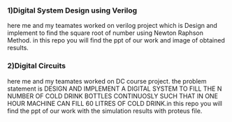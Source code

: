 ### 1)Digital System Design using Verilog 
here me and my teamates worked on verilog project which is Design and implement to find the square root of number 
using Newton Raphson Method. in this repo you will find the ppt of our work and image of obtained results.

### 2)Digital Circuits 
here me and my teamates worked on DC course project. the problem statement is DESIGN AND IMPLEMENT A DIGITAL SYSTEM TO FILL THE N NUMBER OF COLD DRINK BOTTLES  CONTINUOSLY SUCH THAT IN ONE HOUR MACHINE CAN FILL 60 LITRES OF COLD DRINK.in this repo you will find the ppt of our work with the simulation results with proteus file.


     

    
